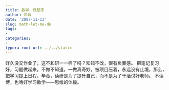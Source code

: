 ```yaml
---
title: 数学，做起来
author: 曲政
date: '2007-11-13'
slug: math-let-me-do
tags:
- 
categories:
- 
typora-root-url: ../../static
---
```


好久没交作业了，这不和研一一样了吗？知错不改，很有负罪感。
把笔记复习好，习题做起来。不做不知道，一做真奇妙。被项目压着，永远没有止境，那么，把学习提上日程，毕竟，读研是为了提升自己，而不是为了干活讨好老师。
不读博，也哈好学习数学——思维的体操。                                                                                            